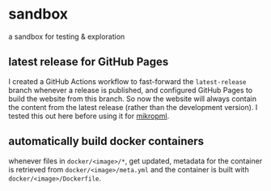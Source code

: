 # sandbox
a sandbox for testing & exploration

## latest release for GitHub Pages

I created a GitHub Actions workflow to fast-forward the `latest-release` branch whenever a release is published, and configured GitHub Pages to build the website from this branch. So now the website will always contain the content from the latest release (rather than the development version).
I tested this out here before using it for [mikropml](https://github.com/SchlossLab/mikropml).

## automatically build docker containers

whenever files in `docker/<image>/*`, get updated, metadata for the container is retrieved from `docker/<image>/meta.yml` and the container is built with `docker/<image>/Dockerfile`.
